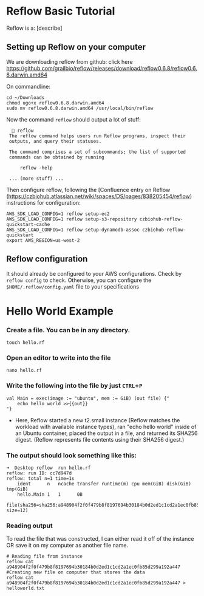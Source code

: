 # Reflow Basic Tutorial
Reflow is a: [describe]

## Setting up Reflow on your computer
We are downloading reflow from github: click here https://github.com/grailbio/reflow/releases/download/reflow0.6.8/reflow0.6.8.darwin.amd64

On commandline:
```
cd ~/Downloads
chmod ugo+x reflow0.6.8.darwin.amd64
sudo mv reflow0.6.8.darwin.amd64 /usr/local/bin/reflow
```
Now the command `reflow` should output a lot of stuff:
```
   reflow
 The reflow command helps users run Reflow programs, inspect their
 outputs, and query their statuses.

 The command comprises a set of subcommands; the list of supported
 commands can be obtained by running

     reflow -help

 ... (more stuff) ...
```
Then configure reflow, following the [Confluence entry on Reflow (https://czbiohub.atlassian.net/wiki/spaces/DS/pages/838205454/reflow) instructions for configuration:
```
AWS_SDK_LOAD_CONFIG=1 reflow setup-ec2
AWS_SDK_LOAD_CONFIG=1 reflow setup-s3-repository czbiohub-reflow-quickstart-cache
AWS_SDK_LOAD_CONFIG=1 reflow setup-dynamodb-assoc czbiohub-reflow-quickstart
export AWS_REGION=us-west-2
```


## Reflow configuration
It should already be configured to your AWS configurations. Check by `reflow config` to check.
Otherwise, you can configure the `$HOME/.reflow/config.yaml` file to your specifications

# Hello World Example
### Create a file. You can be in any directory.
```
touch hello.rf
```
### Open an editor to write into the file
```
nano hello.rf
```
### Write the following into the file by just `CTRL`+`P`
```
val Main = exec(image := "ubuntu", mem := GiB) (out file) {"
	echo hello world >>{{out}}
"}
```
- Here, Reflow started a new t2.small instance (Reflow matches the workload with available instance types), ran "echo hello world" inside of an Ubuntu container, placed the output in a file, and returned its SHA256 digest. (Reflow represents file contents using their SHA256 digest.)

### The output should look something like this:
```
➜  Desktop reflow  run hello.rf
reflow: run ID: cc7d947d
reflow: total n=1 time=1s
	ident      n   ncache transfer runtime(m) cpu mem(GiB) disk(GiB) tmp(GiB)
	hello.Main 1   1      0B                                         

file(sha256=sha256:a948904f2f0f479b8f8197694b30184b0d2ed1c1cd2a1ec0fb85d299a192a447, size=12)
```

### Reading output
To read the file that was constructed, I can either read it off of the instance OR save it on my computer as another file name.
```
# Reading file from instance
reflow cat a948904f2f0f479b8f8197694b30184b0d2ed1c1cd2a1ec0fb85d299a192a447
#Creating new file on computer that stores the data
reflow cat a948904f2f0f479b8f8197694b30184b0d2ed1c1cd2a1ec0fb85d299a192a447 > helloworld.txt
```

